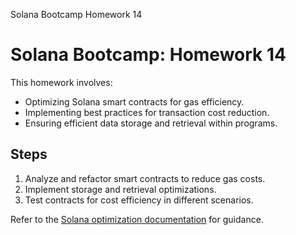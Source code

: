 





Solana Bootcamp Homework 14


# Solana Bootcamp: Homework 14


This homework involves:


* Optimizing Solana smart contracts for gas efficiency.
* Implementing best practices for transaction cost reduction.
* Ensuring efficient data storage and retrieval within programs.


## Steps


1. Analyze and refactor smart contracts to reduce gas costs.
2. Implement storage and retrieval optimizations.
3. Test contracts for cost efficiency in different scenarios.


Refer to the [Solana optimization documentation](https://solana.com/docs/optimization) for guidance.




